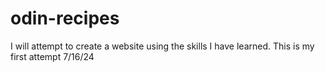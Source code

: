 # odin-recipes
I will attempt to create a website using the skills I have learned.
This is my first attempt 7/16/24
